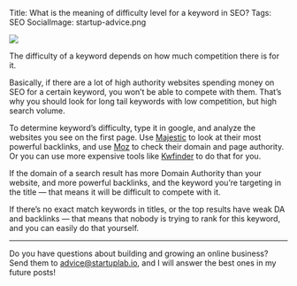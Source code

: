Title: What is the meaning of difficulty level for a keyword in SEO?
Tags: SEO
SocialImage: startup-advice.png

![](/images/startup-advice.png)

The difficulty of a keyword depends on how much competition there is for it.

Basically, if there are a lot of high authority websites spending money on SEO
for a certain keyword, you won’t be able to compete with them. That’s why you
should look for long tail keywords with low competition, but high search volume.

<!-- readmore -->

To determine keyword’s difficulty, type it in google, and analyze the websites
you see on the first page. Use [Majestic](https://majestic.com/) to look at
their most powerful backlinks, and use [Moz](https://moz.com/researchtools/ose/)
to check their domain and page authority. Or you can use more expensive tools
like [Kwfinder](https://app.kwfinder.com/) to do that for you.

If the domain of a search result has more Domain Authority than your website,
and more powerful backlinks, and the keyword you’re targeting in the title —
that means it will be difficult to compete with it.

If there’s no exact match keywords in titles, or the top results have weak DA
and backlinks — that means that nobody is trying to rank for this keyword, and
you can easily do that yourself.

*****

Do you have questions about building and growing an online business? Send them
to [advice@startuplab.io](mailto:advice@startuplab.io), and I will answer the
best ones in my future posts!

